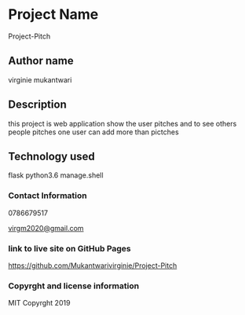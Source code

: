 # Project Name
Project-Pitch

## Author name
virginie mukantwari


## Description
this project is web application show the user pitches and to see others people pitches one user can add more than pictches

## Technology used
 flask
 python3.6 manage.shell


### Contact Information

0786679517

virgm2020@gmail.com

### link to live site on GitHub Pages

https://github.com/Mukantwarivirginie/Project-Pitch


### Copyrght and license information
MIT Copyrght 2019